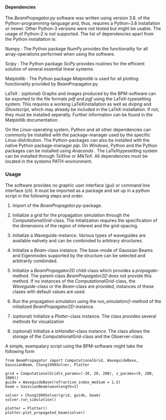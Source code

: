 #### Dependencies

The *BeamPropagator.py* software was written using version 3.8. of the
Python-programming-language and, thus, requires a Python-3.8
installation or newer. Other Python-3 versions were not tested but might
be usable. The usage of Python-2 is *not* supported. The list of
dependencies apart from the Python installation is:

Numpy : The Python package *NumPy* provides the functionality for all
    array-operations performed when using the software.

Scipy : The Python package *SciPy* provides routines for the efficient
    solution of several essential linear systems.

Matplotlib : The Python package *Matplotlib* is used for all plotting
    functionality provided by BeamPropagator.py.

LaTeX : (optional) Graphs and images produced by the BPM-software can be
    exported to the file formats *pdf* and *pgf* using the
    LaTeX-typesetting system. This requires a working LaTeXinstallation
    as well as *dvipng* and *Ghostscript*, which may already be included
    in the LaTeX-installation. If not, they must be installed seperatly.
    Further information can be found in the Matplotlib documentation .

On the *Linux*-operating system, Python and all other dependencies can
commonly be installed with the package-manager used by the specific
Linux-distribution. The Python-packages can also be installed with the
native Python package-manager *pip*. On *Windows*, Python and the Python
packages can be installed using *Anaconda* . The LaTeXtypesetting system
can be installed through *TeXlive* or *MikTeX*. All dependencies must be
located in the systems PATH-environment.

### Usage

The software provides no graphic user interface (gui) or command line
interface (cli). It must be imported as a package and set up in a python
script in the following steps and order. 

1.  Import of the *BeamPropagator.py*-package.

2.  Initialize a grid for the propagation simulation through the
    *ComputationalGrid*-class. The Intialization requires the
    specification of the dimensions of the region of interest and the
    grid-spacing.

3.  Initialize a Waveguide-instance. Various types of waveguides are
    available natively and can be combinded to arbitrary structures. 

4.  Initialize a *Beam*-class instance. The base-mode of Gaussian Beams
    and Eigenmodes supported by the structure can be selected and
    arbitrarily combinded.

5.  Initialize a *BeamPropagator2D* child-class which provides a
    *propagate*-method. The parent-class *BeamPropagator2D* does not
    provide this method. If no instances of the
    *ComputationalGrid*-class, the *Waveguide*-class or the *Beam*-class
    are provided, instances of these clases with default values are
    used.

6.  Run the propagation simulation using the *run\_simulation()*-method
    of the initialized *BeamPropagator2D*-instance.

7.  (optional) Initialize a *Plotter*-class instance. The class provides
    several methods for visualization

8.  (optional) Initialize a *ioHandler*-class instance. The class allows
    the storage of the ComputationalGrid-class and the Observer-class.
    
A simple, exempalary script
using the BPM-software might take the following form

``` {.python breaklines="true" breakafter="-"}
from BeamPropagator import ComputationalGrid, WaveguideBase, GaussianBeam, Chung1990Solver, Plotter

grid = ComputationalGrid(x_params=(-20, 20, 200), z_params=(0, 200, 1000))
guide = WaveguideBase(refractive_index_medium = 1.5)
beam = GaussianBeam(wavelength=1)

solver = Chung1990Solver(grid, guide, beam)
solver.run_simulation()

plotter = Plotter()
plotter.plot_propageted_beam(solver)
```
